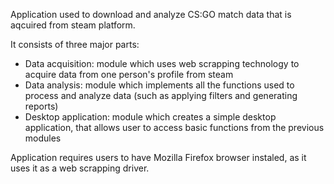 Application used to download and analyze CS:GO match data that is aqcuired from steam platform.

It consists of three major parts:
  - Data acquisition: module which uses web scrapping technology to acquire data from one person's profile from steam
  - Data analysis: module which implements all the functions used to process and analyze data (such as applying filters and generating reports)
  - Desktop application: module which creates a simple desktop application, that allows user to access basic functions from the previous modules

Application requires users to have Mozilla Firefox browser instaled, as it uses it as a web scrapping driver.
